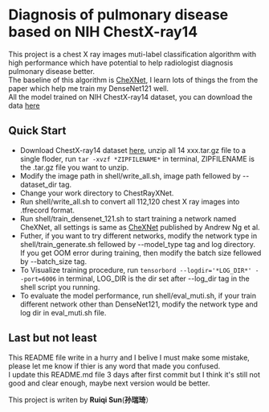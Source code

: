 # Diagnosis of pulmonary disease based on NIH ChestX-ray14
This project is a chest X ray images muti-label classification algorithm with high performance which have potential to help radiologist diagnosis pulmonary disease better.<br />
The baseline of this algorithm is [CheXNet](https://arxiv.org/pdf/1711.05225.pdf), I learn lots of things the from the paper which help me train my DenseNet121 well.<br />
All the model trained on NIH ChestX-ray14 dataset, you can download the data [here](https://github.com/zoogzog/chexnet)<br />
## Quick Start
* Download ChestX-ray14 dataset [here](https://github.com/zoogzog/chexnet), unzip all 14 xxx.tar.gz file to a single floder, run ```tar -xvzf *ZIPFILENAME*``` in terminal, ZIPFILENAME is the .tar.gz file you want to unzip.
* Modify the image path in shell/write_all.sh, image path fellowed by --dataset_dir tag.
* Change your work directory to ChestRayXNet.
* Run shell/write_all.sh to convert all 112,120 chest X ray images into .tfrecord format.
* Run shell/train_densenet_121.sh to start training a network named CheXNet, all settings is same as [CheXNet](https://arxiv.org/pdf/1711.05225.pdf) published by Andrew Ng et al.
* Futher, if you want to try different networks, modify the network type in shell/train_generate.sh fellowed by --model_type tag and log directory. If you get OOM error during training, then modify the batch size fellowed by --batch_size tag.
* To Visualize training procedure, run ```tensorbord --logdir='*LOG_DIR*' --port=6006``` in terminal, LOG_DIR is the dir set after --log_dir tag in the shell script you running.
* To evaluate the model performance, run shell/eval_muti.sh, if your train different network other than DenseNet121, modify the network type and log dir in eval_muti.sh file.

## Last but not least
This README file write in a hurry and I belive I must make some mistake, please let me know if thier is any word that made you confused.<br />
I update this README.md file 3 days after first commit but I think it's still not good and clear enough, maybe next version would be better.<br />

This project is writen by **Ruiqi Sun**(**孙瑞琦**）<br />
